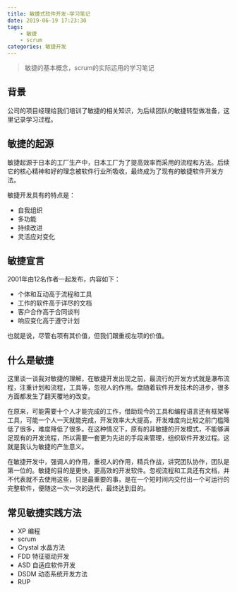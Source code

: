 ```yaml
---
title: 敏捷式软件开发-学习笔记
date: 2019-06-19 17:23:30
tags: 
    - 敏捷
    - scrum
categories: 敏捷开发
---
```

> 敏捷的基本概念，scrum的实际运用的学习笔记

<!-- more -->

## 背景

公司的项目经理给我们培训了敏捷的相关知识，为后续团队的敏捷转型做准备，这里记录学习过程。

## 敏捷的起源

敏捷起源于日本的工厂生产中，日本工厂为了提高效率而采用的流程和方法。后续它的核心精神和好的理念被软件行业所吸收，最终成为了现有的敏捷软件开发方法。

敏捷开发具有的特点是：

- 自我组织
- 多功能
- 持续改进
- 灵活应对变化

## 敏捷宣言

2001年由12名作者一起发布，内容如下：

- 个体和互动高于流程和工具
- 工作的软件高于详尽的文档
- 客户合作高于合同谈判
- 响应变化高于遵守计划

也就是说，尽管右项有其价值，但我们跟重视左项的价值。

## 什么是敏捷

这里谈一谈我对敏捷的理解，在敏捷开发出现之前，最流行的开发方式就是瀑布流程，注重计划和流程，工具等，忽视人的作用。盘随着软件开发技术的进步，很多方面都发生了翻天覆地的改变。

在原来，可能需要十个人才能完成的工作，借助现今的工具和编程语言还有框架等工具，可能一个人一天就能完成，开发效率大大提高，开发难度向比较之前门槛降低了很多，难度降低了很多。在这种情况下，原有的非敏捷的开发模式，不能够满足现有的开发流程，所以需要一套更为先进的手段来管理，组织软件开发过程。这就是我认为敏捷的产生意义。

在敏捷开发中，强调人的作用，重视人的作用，精兵作战，讲究团队协作，团队是第一位的。敏捷的目的是更快，更高效的开发软件。忽视流程和工具还有文档，并不代表就不去使用这些，只是最重要的事，是在一个短时间内交付出一个可运行的完整软件，便随这一次一次的迭代，最终达到目的。

## 常见敏捷实践方法

- XP 编程
- scrum
- Crystal 水晶方法
- FDD 特征驱动开发
- ASD 自适应软件开发
- DSDM 动态系统开发方法
- RUP
